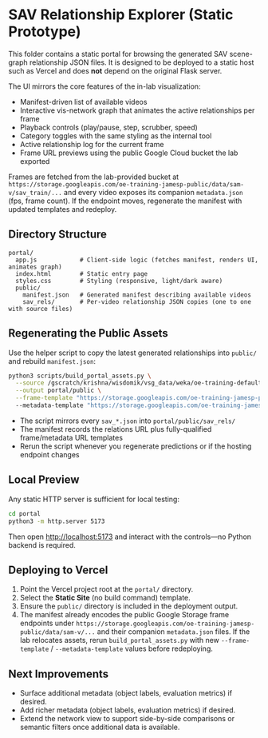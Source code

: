 # SAV Relationship Explorer (Static Prototype)

This folder contains a static portal for browsing the generated SAV scene-graph
relationship JSON files. It is designed to be deployed to a static host such as
Vercel and does **not** depend on the original Flask server.

The UI mirrors the core features of the in-lab visualization:

- Manifest-driven list of available videos
- Interactive vis-network graph that animates the active relationships per frame
- Playback controls (play/pause, step, scrubber, speed)
- Category toggles with the same styling as the internal tool
- Active relationship log for the current frame
- Frame URL previews using the public Google Cloud bucket the lab exported

Frames are fetched from the lab-provided bucket at
`https://storage.googleapis.com/oe-training-jamesp-public/data/sam-v/sav_train/...`
and every video exposes its companion `metadata.json` (fps, frame count). If the
endpoint moves, regenerate the manifest with updated templates and redeploy.

## Directory Structure

```
portal/
  app.js            # Client-side logic (fetches manifest, renders UI, animates graph)
  index.html        # Static entry page
  styles.css        # Styling (responsive, light/dark aware)
  public/
    manifest.json   # Generated manifest describing available videos
    sav_rels/       # Per-video relationship JSON copies (one to one with source files)
```

## Regenerating the Public Assets

Use the helper script to copy the latest generated relationships into `public/`
and rebuild `manifest.json`:

```bash
python3 scripts/build_portal_assets.py \
  --source /gscratch/krishna/wisdomik/vsg_data/weka/oe-training-default/jamesp/data/sam-v/sav_train/sav_000/saved_rels \
  --output portal/public \
  --frame-template "https://storage.googleapis.com/oe-training-jamesp-public/data/sam-v/sav_train/{split}/{video_id}/frame{frame:04d}.png" \\
  --metadata-template "https://storage.googleapis.com/oe-training-jamesp-public/data/sam-v/sav_train/{split}/{video_id}/metadata.json"
```

- The script mirrors every `sav_*.json` into `portal/public/sav_rels/`
- The manifest records the relations URL plus fully-qualified frame/metadata URL templates
- Rerun the script whenever you regenerate predictions or if the hosting endpoint changes

## Local Preview

Any static HTTP server is sufficient for local testing:

```bash
cd portal
python3 -m http.server 5173
```

Then open <http://localhost:5173> and interact with the controls—no Python
backend is required.

## Deploying to Vercel

1. Point the Vercel project root at the `portal/` directory.
2. Select the **Static Site** (no build command) template.
3. Ensure the `public/` directory is included in the deployment output.
4. The manifest already encodes the public Google Storage frame endpoints under
   `https://storage.googleapis.com/oe-training-jamesp-public/data/sam-v/...` and
   their companion `metadata.json` files. If the lab relocates assets, rerun
   `build_portal_assets.py` with new `--frame-template` / `--metadata-template`
   values before redeploying.

## Next Improvements

- Surface additional metadata (object labels, evaluation metrics) if desired.
- Add richer metadata (object labels, evaluation metrics) if desired.
- Extend the network view to support side-by-side comparisons or semantic
  filters once additional data is available.

